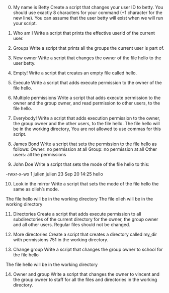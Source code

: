0. My name is Betty Create a script that changes your user ID to betty. You should use exactly 8 characters for your command (+1 character for the new line). You can assume that the user betty will exist when we will run your script.

1. Who am I Write a script that prints the effective userid of the current user.

2. Groups Write a script that prints all the groups the current user is part of.

3. New owner Write a script that changes the owner of the file hello to the user betty.

4. Empty! Write a script that creates an empty file called hello.

5. Execute Write a script that adds execute permission to the owner of the file hello. 

6. Multiple permissions Write a script that adds execute permission to the owner and the group owner, and read permission to other users, to the file hello.

7. Everybody! Write a script that adds execution permission to the owner, the group owner and the other users, to the file hello. The file hello will be in the working directory, You are not allowed to use commas for this script.

8. James Bond Write a script that sets the permission to the file hello as follows:
Owner: no permission at all
Group: no permission at all
Other users: all the permissions

9. John Doe Write a script that sets the mode of the file hello to this:

-rwxr-x-wx 1 julien julien 23 Sep 20 14:25 hello

10. Look in the mirror Write a script that sets the mode of the file hello the same as olleh’s mode.

The file hello will be in the working directory
The file olleh will be in the working directory

11. Directories Create a script that adds execute permission to all subdirectories of the current directory for the owner, the group owner and all other users. Regular files should not be changed.

12. More directories Create a script that creates a directory called my_dir with permissions 751 in the working directory.

13. Change group Write a script that changes the group owner to school for the file hello

The file hello will be in the working directory

14. Owner and group Write a script that changes the owner to vincent and the group owner to staff for all the files and directories in the working directory.
